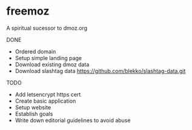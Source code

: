 # freemoz
A spiritual sucessor to dmoz.org


DONE
- Ordered domain
- Setup simple landing page
- Download existing dmoz data
- Download slashtag data https://github.com/blekko/slashtag-data.git

TODO
- Add letsencrypt https cert
- Create basic application
- Setup website
- Establish goals
- Write down editorial guidelines to avoid abuse
